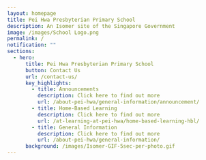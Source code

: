```yaml
---
layout: homepage
title: Pei Hwa Presbyterian Primary School
description: An Isomer site of the Singapore Government
image: /images/School Logo.png
permalink: /
notification: ""
sections:
  - hero:
      title: Pei Hwa Presbyterian Primary School
      button: Contact Us
      url: /contact-us/
      key_highlights:
        - title: Announcements
          description: Click here to find out more
          url: /about-pei-hwa/general-information/announcement/
        - title: Home-Based Learning
          description: Click here to find out more
          url: /at-learning-at-pei-hwa/home-based-learning-hbl/
        - title: General Information
          description: Click here to find out more
          url: /about-pei-hwa/general-information/
      background: /images/Isomer-GIF-5sec-per-photo.gif
---
```

